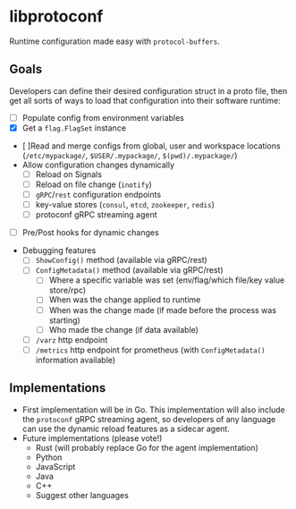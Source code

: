 # libprotoconf

Runtime configuration made easy with `protocol-buffers`.

## Goals

Developers can define their desired configuration struct in a proto file, then get all sorts of ways to load that configuration into their software runtime:
- [ ] Populate config from environment variables
- [x] Get a `flag.FlagSet` instance
- [ ]Read and merge configs from global, user and workspace locations (`/etc/mypackage/`, `$USER/.mypackage/`, `$(pwd)/.mypackage/`)
- Allow configuration changes dynamically
    - [ ] Reload on Signals
    - [ ] Reload on file change (`inotify`)
    - [ ] `gRPC`/`rest` configuration endpoints
    - [ ] key-value stores (`consul`, `etcd`, `zookeeper`, `redis`)
    - [ ] protoconf gRPC streaming agent
- [ ] Pre/Post hooks for dynamic changes
- Debugging features
    - [ ] `ShowConfig()` method (available via gRPC/rest)
    - [ ] `ConfigMetadata()` method (available via gRPC/rest)
        - [ ] Where a specific variable was set (env/flag/which file/key value store/rpc)
        - [ ] When was the change applied to runtime
        - [ ] When was the change made (if made before the process was starting)
        - [ ] Who made the change (if data available)
    - [ ] `/varz` http endpoint
    - [ ] `/metrics` http endpoint for prometheus (with `ConfigMetadata()` information available)

## Implementations

- First implementation will be in Go. This implementation will also include the `protoconf` gRPC streaming agent, so developers of any language can use the dynamic reload features as a sidecar agent.
- Future implementations (please vote!)
    - Rust (will probably replace Go for the agent implementation)
    - Python
    - JavaScript
    - Java
    - C++
    - Suggest other languages
